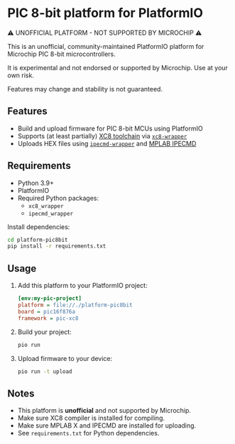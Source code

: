 # PIC 8-bit platform for PlatformIO

⚠️  UNOFFICIAL PLATFORM - NOT SUPPORTED BY MICROCHIP ⚠️

This is an unofficial, community-maintained PlatformIO platform for Microchip PIC 8-bit microcontrollers.

It is experimental and not endorsed or supported by Microchip. Use at your own risk.

Features may change and stability is not guaranteed.

## Features
- Build and upload firmware for PIC 8-bit MCUs using PlatformIO
- Supports (at least partially) [XC8 toolchain](https://www.microchip.com/en-us/tools-resources/develop/mplab-xc-compilers/xc8) via [`xc8-wrapper`](https://s-celles.github.io/xc8-wrapper/)
- Uploads HEX files using [`ipecmd-wrapper`](https://s-celles.github.io/ipecmd-wrapper/) and [MPLAB IPECMD](https://microchip.my.site.com/s/article/Automate-MPLAB-programming-process-using-command-lineIPECMD)

## Requirements
- Python 3.9+
- PlatformIO
- Required Python packages:
  - `xc8_wrapper`
  - `ipecmd_wrapper`

Install dependencies:
```sh
cd platform-pic8bit
pip install -r requirements.txt
```

## Usage
1. Add this platform to your PlatformIO project:
   ```ini
   [env:my-pic-project]
   platform = file://./platform-pic8bit
   board = pic16f876a
   framework = pic-xc8
   ```
2. Build your project:
   ```sh
   pio run
   ```
3. Upload firmware to your device:
   ```sh
   pio run -t upload
   ```

## Notes
- This platform is **unofficial** and not supported by Microchip.
- Make sure XC8 compiler is installed for compiling. 
- Make sure MPLAB X and IPECMD are installed for uploading.
- See `requirements.txt` for Python dependencies.
